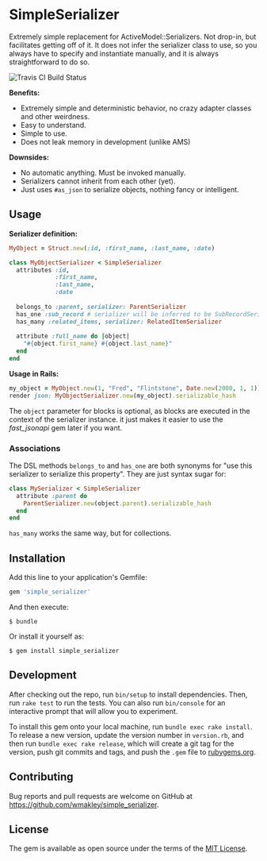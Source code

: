 # SimpleSerializer

Extremely simple replacement for ActiveModel::Serializers. Not drop-in,
but facilitates getting off of it. It does not infer the serializer
class to use, so you always have to specify and instantiate manually,
and it is always straightforward to do so.

![Travis CI Build Status](https://travis-ci.org/wmakley/simple_serializer.svg?branch=master)

**Benefits:**

* Extremely simple and deterministic behavior, no crazy adapter classes and other weirdness.
* Easy to understand.
* Simple to use.
* Does not leak memory in development (unlike AMS)

**Downsides:**

* No automatic anything. Must be invoked manually.
* Serializers cannot inherit from each other (yet).
* Just uses `#as_json` to serialize objects, nothing fancy or intelligent.

## Usage

**Serializer definition:**

```ruby
MyObject = Struct.new(:id, :first_name, :last_name, :date)

class MyObjectSerializer < SimpleSerializer
  attributes :id,
             :first_name,
             :last_name,
             :date
             
  belongs_to :parent, serializer: ParentSerializer
  has_one :sub_record # serializer will be inferred to be SubRecordSerializer
  has_many :related_items, serializer: RelatedItemSerializer
  
  attribute :full_name do |object|
    "#{object.first_name} #{object.last_name}"
  end
end

```

**Usage in Rails:**

```ruby
my_object = MyObject.new(1, "Fred", "Flintstone", Date.new(2000, 1, 1))
render json: MyObjectSerializer.new(my_object).serializable_hash
```

The `object` parameter for blocks is optional, as blocks are executed
in the context of the serializer instance. it just makes it easier
to use the *fast_jsonapi* gem later if you want.

### Associations

The DSL methods `belongs_to` and `has_one` are both synonyms for "use this serializer to serialize this property". They are just syntax sugar for:

```ruby
class MySerializer < SimpleSerializer
  attribute :parent do
    ParentSerializer.new(object.parent).serializable_hash
  end
end
```

`has_many` works the same way, but for collections.

## Installation

Add this line to your application's Gemfile:

```ruby
gem 'simple_serializer'
```

And then execute:

    $ bundle

Or install it yourself as:

    $ gem install simple_serializer

## Development

After checking out the repo, run `bin/setup` to install dependencies. Then, run `rake test` to run the tests. You can also run `bin/console` for an interactive prompt that will allow you to experiment.

To install this gem onto your local machine, run `bundle exec rake install`. To release a new version, update the version number in `version.rb`, and then run `bundle exec rake release`, which will create a git tag for the version, push git commits and tags, and push the `.gem` file to [rubygems.org](https://rubygems.org).

## Contributing

Bug reports and pull requests are welcome on GitHub at https://github.com/wmakley/simple_serializer.

## License

The gem is available as open source under the terms of the [MIT License](https://opensource.org/licenses/MIT).

